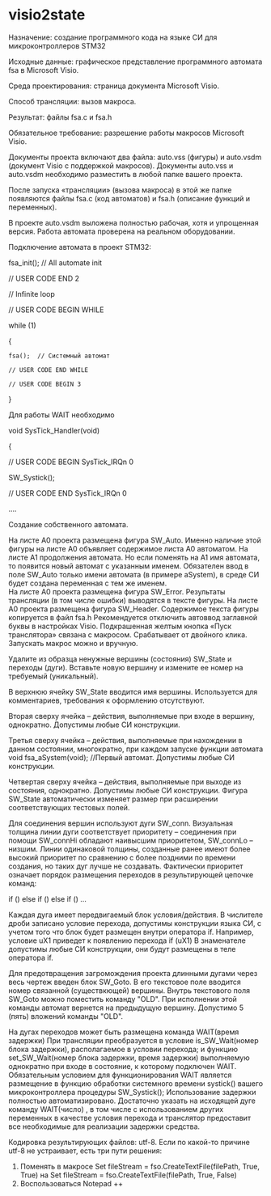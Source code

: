 # visio2state
Назначение: создание программного кода на языке СИ для микроконтроллеров STM32

Исходные данные: графическое представление программного автомата fsa в Microsoft Visio.

Среда проектирования: страница документа  Microsoft Visio.

Способ трансляции: вызов макроса.

Результат:  файлы fsa.c и fsa.h 

Обязательное требование: разрешение работы макросов Microsoft Visio. 

Документы проекта включают два файла:  auto.vss  (фигуры) и auto.vsdm (документ Visio с поддержкой макросов).
Документы  auto.vss  и auto.vsdm необходимо разместить в любой папке вашего проекта. 

После запуска «трансляции» (вызова макроса) в этой же папке появляются файлы fsa.c (код автоматов) и fsa.h (описание функций и переменных).

В проекте auto.vsdm выложена полностью рабочая, хотя и упрощенная версия. Работа автомата проверена на реальном оборудовании.

Подключение автомата в проект STM32:

 fsa_init(); // All automate init 
 
 // USER CODE END 2  
 
 // Infinite loop 
 
 // USER CODE BEGIN WHILE 
 
  while (1)
  
  {
  
    fsa();  // Cистемный автомат
    
    // USER CODE END WHILE 

    // USER CODE BEGIN 3 
    
  }

Для работы WAIT необходимо

void SysTick_Handler(void)

{

  // USER CODE BEGIN SysTick_IRQn 0 
  
  SW_Systick();
  
  // USER CODE END SysTick_IRQn 0 
  
....

Создание собственного автомата. 

На листе A0 проекта размещена фигура SW_Auto. Именно наличие этой фигуры на листе A0 объявляет содержимое листа A0 автоматом. На листе A1 продолжения автомата. Но если поменять на А1 имя автомата, то появится новый автомат с указанным именем. Обязателен ввод в поле  SW_Auto только имени автомата (в примере aSystem), в среде СИ будет создана переменная с тем же именем.  
На листе A0 проекта размещена фигура SW_Error. Результаты трансляции (в том числе ошибки) выводятся в тексте фигуры.
На листе A0 проекта размещена фигура SW_Header. Содержимое текста фигуры копируется в файл fsa.h   Рекомендуется отключить автоввод заглавной буквы в настройках Visio.
Подкрашенная желтым кнопка «Пуск транслятора» связана с макросом. Срабатывает от двойного клика. Запускать макрос можно и вручную.

Удалите из образца ненужные вершины (состояния) SW_State и переходы (дуги).
Вставьте новую вершину и измените ее номер на требуемый (уникальный).

В верхнюю ячейку SW_State вводится имя вершины.  Используется для комментариев, требования к оформлению отсутствуют.

Вторая сверху ячейка – действия, выполняемые при входе в вершину, однократно.  Допустимы любые СИ конструкции.

Третья сверху ячейка – действия, выполняемые при нахождении в данном состоянии, многократно, при каждом запуске функции автомата 
void fsa_aSystem(void); //Первый автомат. 
Допустимы любые СИ конструкции.

Четвертая сверху ячейка – действия, выполняемые при выходе из состояния, однократно.  Допустимы любые СИ конструкции.
Фигура SW_State автоматически изменяет размер при расширении соответствующих тестовых полей.

Для соединения вершин используют дуги SW_conn. Визуальная толщина  линии дуги  соответствует приоритету – соединения при помощи SW_connHi обладают наивысшим приоритетом, SW_connLo – низшим. Линии одинаковой толщины, созданные ранее имеют более высокий приоритет по сравнению с более поздними по времени создания, но таких дуг лучше не создавать. Фактически приоритет означает порядок размещения переходов в результирующей цепочке команд:

if () else if () else if () … 

Каждая дуга имеет передвигаемый блок условия/действия.
В числителе дроби записано условие перехода, допустимы конструкции языка СИ, с учетом того что блок будет размещен внутри оператора if. Например, условие uX1 приведет к появлению перехода
if (uX1) 
В знаменателе допустимы любые СИ конструкции, они будут размещены в теле оператора if.

Для предотвращения загромождения проекта длинными дугами через весь чертеж введен блок SW_Goto. В его текстовое поле вводится номер связанной (существкющей) вершины. 
Внутрь текстового поля SW_Goto можно поместить команду "OLD". При исполнении этой команды автомат вернется на предыдущую вершину. Допустимо 5 (пять) вложений команды "OLD".

На дугах переходов может быть размещена команда WAIT(время задержки) 
При трансляции преобразуется в условие is_SW_Wait(номер блока задержки), располагаемое в условии перехода; и функцию 
set_SW_Wait(номер блока задержки, время задержки)  выполняемую однократно при входе в состояние, к которому подключен WAIT.
Обязательным условием для функционирования WAIT является размещение в функцию обработки системного времени systick() вашего микроконтроллера процедуры SW_Systick();
Использование задержки полностью автоматизировано. Достаточно указать на исходящей дуге команду WAIT(число) , в том числе с использованием других переменных в качестве условия перехода и транслятор предоставит все необходимые для реализации задержки средства. 

Кодировка результирующих файлов: utf-8.
Если по какой-то причине  utf-8 не устраивает, есть три пути решения:
1.	Поменять в макросе     Set fileStream = fso.CreateTextFile(filePath, True, True)
на     Set fileStream = fso.CreateTextFile(filePath, True, False)
2.	Воспользоваться Notepad ++
